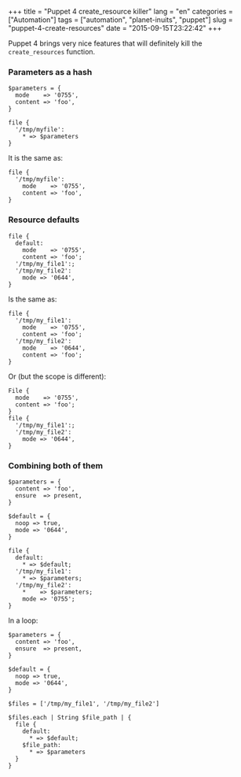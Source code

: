 +++
title = "Puppet 4 create_resource killer"
lang = "en"
categories = ["Automation"]
tags = ["automation", "planet-inuits", "puppet"]
slug = "puppet-4-create-resources"
date = "2015-09-15T23:22:42"
+++

Puppet 4 brings very nice features that will definitely kill the `create_resources`
function.

### Parameters as a hash

```Puppet
$parameters = {
  mode    => '0755',
  content => 'foo',
}

file {
  '/tmp/myfile':
    * => $parameters
}
```

It is the same as:

```Puppet
file {
  '/tmp/myfile':
    mode    => '0755',
    content => 'foo',
}
```

### Resource defaults

```Puppet
file {
  default:
    mode    => '0755',
    content => 'foo';
  '/tmp/my_file1':;
  '/tmp/my_file2':
    mode => '0644',
}
```

Is the same as:


```Puppet
file {
  '/tmp/my_file1':
    mode    => '0755',
    content => 'foo';
  '/tmp/my_file2':
    mode    => '0644',
    content => 'foo';
}
```

Or (but the scope is different):

```Puppet
File {
  mode    => '0755',
  content => 'foo';
}
file {
  '/tmp/my_file1':;
  '/tmp/my_file2':
    mode => '0644',
}
```


### Combining both of them

```Puppet
$parameters = {
  content => 'foo',
  ensure  => present,
}

$default = {
  noop => true,
  mode => '0644',
}

file {
  default:
    * => $default;
  '/tmp/my_file1':
    * => $parameters;
  '/tmp/my_file2':
    *    => $parameters;
    mode => '0755';
}
```

In a loop:

```Puppet
$parameters = {
  content => 'foo',
  ensure  => present,
}

$default = {
  noop => true,
  mode => '0644',
}

$files = ['/tmp/my_file1', '/tmp/my_file2']

$files.each | String $file_path | {
  file {
    default:
      * => $default;
    $file_path:
      * => $parameters
  }
}
```
